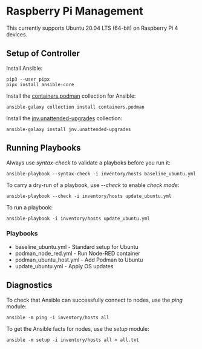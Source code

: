 # Raspberry Pi Management

This currently supports Ubuntu 20.04 LTS (64-bit) on Raspberry Pi 4 devices.

## Setup of Controller

Install Ansible:

    pip3 --user pipx
    pipx install ansible-core

Install the [containers.podman](https://docs.ansible.com/ansible/latest/collections/containers/podman/index.html) collection for Ansible:

    ansible-galaxy collection install containers.podman

Install the [jnv.unattended-upgrades](https://galaxy.ansible.com/jnv/unattended-upgrades) collection:

    ansible-galaxy install jnv.unattended-upgrades

## Running Playbooks

Always use *syntax-check* to validate a playboks before you run it:

    ansible-playbook --syntax-check -i inventory/hosts baseline_ubuntu.yml

To carry a dry-run of a playbook, use *--check* to enable *check mode*:

    ansible-playbook --check -i inventory/hosts update_ubuntu.yml

To run a playbook:

    ansible-playbook -i inventory/hosts update_ubuntu.yml

### Playbooks

- baseline_ubuntu.yml - Standard setup for Ubuntu
- podman_node_red.yml - Run Node-RED container
- podman_ubuntu_host.yml - Add Podman to Ubuntu
- update_ubuntu.yml - Apply OS updates

## Diagnostics

To check that Ansible can successfully connect to nodes, use the *ping* module:

    ansible -m ping -i inventory/hosts all

To get the Ansible facts for nodes, use the *setup* module:

    ansible -m setup -i inventory/hosts all > all.txt
